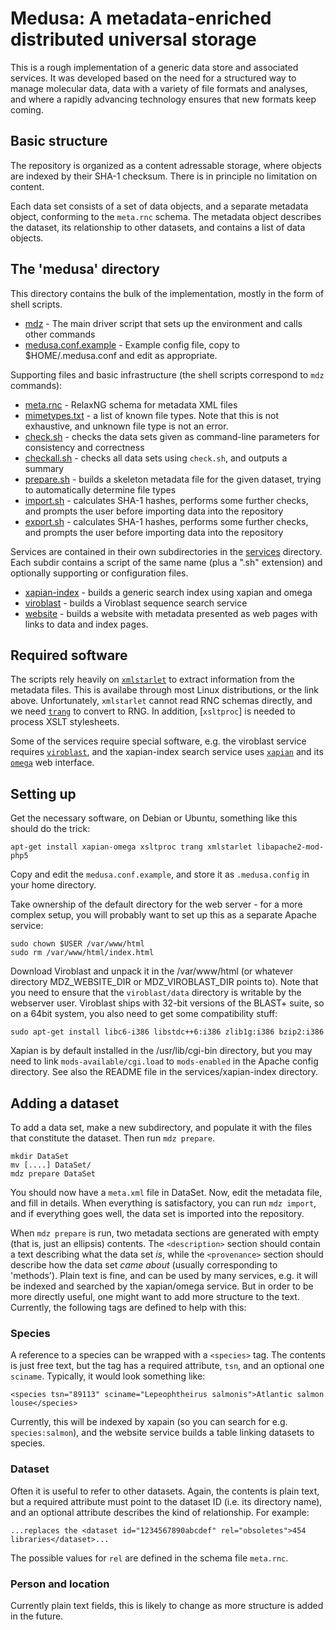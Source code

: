 # Medusa: A metadata-enriched distributed universal storage

This is a rough implementation of a generic data store and associated
services.  It was developed based on the need for a structured way to
manage molecular data, data with a variety of file formats and
analyses, and where a rapidly advancing technology ensures that new
formats keep coming.

## Basic structure

The repository is organized as a content adressable storage, where
objects are indexed by their SHA-1 checksum.  There is in principle no
limitation on content.

Each data set consists of a set of data objects, and a separate
metadata object, conforming to the `meta.rnc` schema.  The metadata
object describes the dataset, its relationship to other datasets, and
contains a list of data objects.

## The 'medusa' directory

This directory contains the bulk of the implementation, mostly in the
form of shell scripts.

 * [mdz](mdz) - The main driver script that sets up the
   environment and calls other commands
 * [medusa.conf.example](medusa.conf.example) - Example config file,
   copy to $HOME/.medusa.conf and edit as appropriate.

Supporting files and basic infrastructure (the shell scripts
correspond to `mdz` commands):

 * [meta.rnc](meta.rnc) - RelaxNG schema for metadata XML files
 * [mimetypes.txt](mimetypes.txt) - a list of known file types. Note that this is not
   exhaustive, and unknown file type is not an error.
 * [check.sh](check.sh) - checks the data sets given as command-line parameters
   for consistency and correctness
 * [checkall.sh](checkall.sh) - checks all data sets using `check.sh`, and outputs a
   summary
 * [prepare.sh](prepare.sh) - builds a skeleton metadata file for the given
   dataset, trying to automatically determine file types
 * [import.sh](import.sh) - calculates SHA-1 hashes, performs some
   further checks, and prompts the user before importing data into the repository
 * [export.sh](export.sh) - calculates SHA-1 hashes, performs some
   further checks, and prompts the user before importing data into the repository

Services are contained in their own subdirectories in the
[services](services) directory.  Each subdir contains a script of the
same name (plus a ".sh" extension) and optionally supporting or
configuration files.

 * [xapian-index](services/xapian-index/) - builds a generic search index using xapian and
   omega
 * [viroblast](servcies/viroblast/) - builds a Viroblast sequence search service
 * [website](servcies/website) - builds a website with metadata
    presented as web pages with links to data and index pages.

## Required software

The scripts rely heavily on
[`xmlstarlet`](http://xmlstar.sourceforge.net/) to extract information
from the metadata files.  This is availabe through most Linux
distributions, or the link above.  Unfortunately, `xmlstarlet` cannot
read RNC schemas directly, and we need
[`trang`](https://code.google.com/p/jing-trang/) to convert to RNG.
In addition, [`xsltproc`] is needed to process XSLT stylesheets.

Some of the services require special software, e.g. the viroblast
service requires
[`viroblast`](http://indra.mullins.microbiol.washington.edu/viroblast/viroblast.php),
and the xapian-index search service uses
[`xapian`](http://xapian.org/) and its
[`omega`](http://xapian.org/docs/omega/overview.html) web interface.

## Setting up

Get the necessary software, on Debian or Ubuntu, something like this
should do the trick:

    apt-get install xapian-omega xsltproc trang xmlstarlet libapache2-mod-php5

Copy and edit the `medusa.conf.example`, and store it as
`.medusa.config` in your home directory.

Take ownership of the default directory for the web server - for a
more complex setup, you will probably want to set up this as a
separate Apache service:

    sudo chown $USER /var/www/html
	sudo rm /var/www/html/index.html

Download Viroblast and unpack it in the /var/www/html (or whatever
directory MDZ_WEBSITE_DIR or MDZ_VIROBLAST_DIR points to).  Note that
you need to ensure that the `viroblast/data` directory is writable by
the webserver user.  Viroblast ships with 32-bit versions of the
BLAST+ suite, so on a 64bit system, you also need to get some
compatibility stuff:

    sudo apt-get install libc6-i386 libstdc++6:i386 zlib1g:i386 bzip2:i386

Xapian is by default installed in the /usr/lib/cgi-bin directory, but
you may need to link `mods-available/cgi.load` to `mods-enabled` in the
Apache config directory.  See also the README file in the
services/xapian-index directory.

## Adding a dataset

To add a data set, make a new subdirectory, and populate it with the
files that constitute the dataset.  Then run `mdz prepare`.

    mkdir DataSet
    mv [....] DataSet/
	mdz prepare DataSet
	
You should now have a `meta.xml` file in DataSet.  Now, edit the
metadata file, and fill in details.  When everything is satisfactory,
you can run `mdz import`, and if everything goes well, the data set is
imported into the repository.

When `mdz prepare` is run, two metadata sections are generated with
empty (that is, just an ellipsis) contents.  The `<description>`
section should contain a text describing what the data set _is_, while
the `<provenance>` section should describe how the data set _came
about_ (usually corresponding to 'methods').  Plain text is fine, and
can be used by many services, e.g. it will be indexed and searched by
the xapian/omega service.  But in order to be more directly useful,
one might want to add more structure to the text.  Currently, the
following tags are defined to help with this:

### Species

A reference to a species can be wrapped with a `<species>` tag.  The
contents is just free text, but the tag has a required attribute,
`tsn`, and an optional one `sciname`.  Typically, it would look
something like:

    <species tsn="89113" sciname="Lepeophtheirus salmonis">Atlantic salmon louse</species>

Currently, this will be indexed by xapain (so you can search for
e.g. `species:salmon`), and the website service builds a table linking
datasets to species.

### Dataset

Often it is useful to refer to other datasets.  Again, the contents is
plain text, but a required attribute must point to the dataset ID
(i.e. its directory name), and an optional attribute describes the
kind of relationship. For example:

    ...replaces the <dataset id="1234567890abcdef" rel="obsoletes">454 libraries</dataset>...

The possible values for `rel` are defined in the schema file `meta.rnc`.

### Person and location

Currently plain text fields, this is likely to change as more
structure is added in the future.

